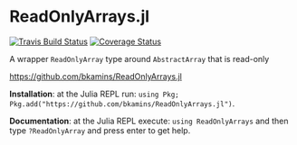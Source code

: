 ReadOnlyArrays.jl
=============

[![Travis Build Status](https://travis-ci.org/bkamins/ReadOnlyArrays.jl.svg?branch=master)](https://travis-ci.org/bkamins/ReadOnlyArrays.jl)
[![Coverage Status](https://coveralls.io/repos/github/bkamins/ReadOnlyArrays.jl/badge.svg?branch=master)](https://coveralls.io/github/bkamins/ReadOnlyArrays.jl?branch=master)

A wrapper `ReadOnlyArray` type around `AbstractArray` that is read-only

https://github.com/bkamins/ReadOnlyArrays.jl

**Installation**: at the Julia REPL run:
`using Pkg; Pkg.add("https://github.com/bkamins/ReadOnlyArrays.jl")`.

**Documentation**: at the Julia REPL execute: `using ReadOnlyArrays` and then type `?ReadOnlyArray` and press enter to get help.
